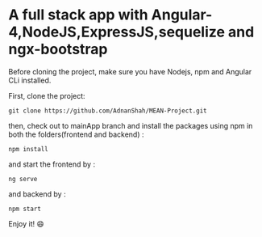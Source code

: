 # A full stack app with Angular-4,NodeJS,ExpressJS,sequelize and ngx-bootstrap  
Before cloning the project, make sure you have Nodejs, npm and Angular CLi installed.

First, clone the project:
```
git clone https://github.com/AdnanShah/MEAN-Project.git
```

then, check out to mainApp branch and install the packages using npm in both the folders(frontend and backend) :

```
npm install
```
and start the frontend by :

```
ng serve
```
and backend by :

```
npm start
```
Enjoy it! :smile:
